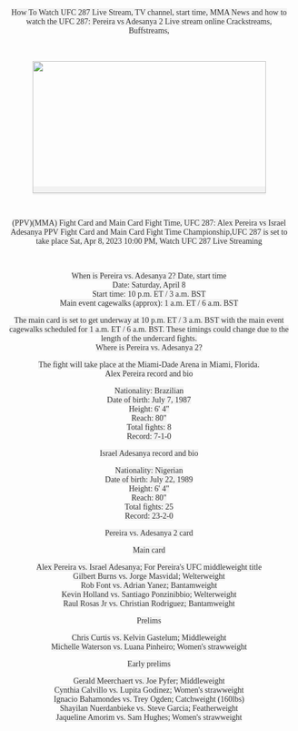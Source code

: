 <p style="text-align:center"><span style="font-size:10.5pt"><span style="font-family:Verdana"><span style="color:#333333"><span style="background-color:#f2f2f2">How To Watch UFC 287 Live Stream, TV channel, start time, MMA News and how to watch the UFC 287: Pereira vs Adesanya 2 Live stream online Crackstreams, Buffstreams,</span></span></span></span></p>

<p>&nbsp;</p>

<p style="text-align:center"><a href="https://tinyurl.com/4rmduw22" style="text-decoration:none"><span style="font-size:10.5pt"><span style="font-family:Verdana"><span style="color:#1155cc"><span style="background-color:#f2f2f2"><u><img src="https://lh6.googleusercontent.com/zkb07qpP5xTeYSkmGjAMQmL265VehnLy5wciv_o_8y1876SH1fBuquq-GsY_GPZQJisgQuv_D75-K88JvUa7bJEwNtSzYAjuNYUIFURZXfLBEMa_4EopK7LKMYtanjyTBiEFYJnZRV1cFEs-aysDgHE" style="height:232px; width:411px" /></u></span></span></span></span></a></p>

<p>&nbsp;</p>

<p style="text-align:center"><span style="font-size:10.5pt"><span style="font-family:Verdana"><span style="color:#333333"><span style="background-color:#f2f2f2">(PPV)(MMA) Fight Card and Main Card Fight Time, UFC 287: Alex Pereira vs Israel Adesanya PPV Fight Card and Main Card Fight Time Championship,UFC 287 is set to take place Sat, Apr 8, 2023 10:00 PM, Watch UFC 287 Live Streaming</span></span></span></span></p>

<p>&nbsp;</p>

<p style="text-align:center"><span style="font-size:10.5pt"><span style="font-family:Verdana"><span style="color:#333333"><span style="background-color:#f2f2f2">When is Pereira vs. Adesanya 2? Date, start time</span></span></span></span><br />
<span style="font-size:10.5pt"><span style="font-family:Verdana"><span style="color:#333333"><span style="background-color:#f2f2f2">Date: Saturday, April 8</span></span></span></span><br />
<span style="font-size:10.5pt"><span style="font-family:Verdana"><span style="color:#333333"><span style="background-color:#f2f2f2">Start time: 10 p.m. ET / 3 a.m. BST</span></span></span></span><br />
<span style="font-size:10.5pt"><span style="font-family:Verdana"><span style="color:#333333"><span style="background-color:#f2f2f2">Main event cagewalks (approx): 1 a.m. ET / 6 a.m. BST</span></span></span></span></p>

<p style="text-align:center"><span style="font-size:10.5pt"><span style="font-family:Verdana"><span style="color:#333333"><span style="background-color:#f2f2f2">The main card is set to get underway at 10 p.m. ET / 3 a.m. BST with the main event cagewalks scheduled for 1 a.m. ET / 6 a.m. BST. These timings could change due to the length of the undercard fights.</span></span></span></span><br />
<span style="font-size:10.5pt"><span style="font-family:Verdana"><span style="color:#333333"><span style="background-color:#f2f2f2">Where is Pereira vs. Adesanya 2?</span></span></span></span></p>

<p style="text-align:center"><span style="font-size:10.5pt"><span style="font-family:Verdana"><span style="color:#333333"><span style="background-color:#f2f2f2">The fight will take place at the Miami-Dade Arena in Miami, Florida.</span></span></span></span><br />
<span style="font-size:10.5pt"><span style="font-family:Verdana"><span style="color:#333333"><span style="background-color:#f2f2f2">Alex Pereira record and bio</span></span></span></span></p>

<p style="text-align:center"><span style="font-size:10.5pt"><span style="font-family:Verdana"><span style="color:#333333"><span style="background-color:#f2f2f2">Nationality: Brazilian</span></span></span></span><br />
<span style="font-size:10.5pt"><span style="font-family:Verdana"><span style="color:#333333"><span style="background-color:#f2f2f2">Date of birth: July 7, 1987</span></span></span></span><br />
<span style="font-size:10.5pt"><span style="font-family:Verdana"><span style="color:#333333"><span style="background-color:#f2f2f2">Height: 6&#39; 4&quot;</span></span></span></span><br />
<span style="font-size:10.5pt"><span style="font-family:Verdana"><span style="color:#333333"><span style="background-color:#f2f2f2">Reach: 80&quot;</span></span></span></span><br />
<span style="font-size:10.5pt"><span style="font-family:Verdana"><span style="color:#333333"><span style="background-color:#f2f2f2">Total fights: 8</span></span></span></span><br />
<span style="font-size:10.5pt"><span style="font-family:Verdana"><span style="color:#333333"><span style="background-color:#f2f2f2">Record: 7-1-0</span></span></span></span></p>

<p style="text-align:center"><span style="font-size:10.5pt"><span style="font-family:Verdana"><span style="color:#333333"><span style="background-color:#f2f2f2">Israel Adesanya record and bio</span></span></span></span></p>

<p style="text-align:center"><span style="font-size:10.5pt"><span style="font-family:Verdana"><span style="color:#333333"><span style="background-color:#f2f2f2">Nationality: Nigerian</span></span></span></span><br />
<span style="font-size:10.5pt"><span style="font-family:Verdana"><span style="color:#333333"><span style="background-color:#f2f2f2">Date of birth: July 22, 1989</span></span></span></span><br />
<span style="font-size:10.5pt"><span style="font-family:Verdana"><span style="color:#333333"><span style="background-color:#f2f2f2">Height: 6&#39; 4&quot;</span></span></span></span><br />
<span style="font-size:10.5pt"><span style="font-family:Verdana"><span style="color:#333333"><span style="background-color:#f2f2f2">Reach: 80&quot;</span></span></span></span><br />
<span style="font-size:10.5pt"><span style="font-family:Verdana"><span style="color:#333333"><span style="background-color:#f2f2f2">Total fights: 25</span></span></span></span><br />
<span style="font-size:10.5pt"><span style="font-family:Verdana"><span style="color:#333333"><span style="background-color:#f2f2f2">Record: 23-2-0</span></span></span></span></p>

<p style="text-align:center"><span style="font-size:10.5pt"><span style="font-family:Verdana"><span style="color:#333333"><span style="background-color:#f2f2f2">Pereira vs. Adesanya 2 card</span></span></span></span></p>

<p style="text-align:center"><span style="font-size:10.5pt"><span style="font-family:Verdana"><span style="color:#333333"><span style="background-color:#f2f2f2">Main card</span></span></span></span></p>

<p style="text-align:center"><span style="font-size:10.5pt"><span style="font-family:Verdana"><span style="color:#333333"><span style="background-color:#f2f2f2">Alex Pereira vs. Israel Adesanya; For Pereira&#39;s UFC middleweight title</span></span></span></span><br />
<span style="font-size:10.5pt"><span style="font-family:Verdana"><span style="color:#333333"><span style="background-color:#f2f2f2">Gilbert Burns vs. Jorge Masvidal; Welterweight</span></span></span></span><br />
<span style="font-size:10.5pt"><span style="font-family:Verdana"><span style="color:#333333"><span style="background-color:#f2f2f2">Rob Font vs. Adrian Yanez; Bantamweight</span></span></span></span><br />
<span style="font-size:10.5pt"><span style="font-family:Verdana"><span style="color:#333333"><span style="background-color:#f2f2f2">Kevin Holland vs. Santiago Ponzinibbio; Welterweight</span></span></span></span><br />
<span style="font-size:10.5pt"><span style="font-family:Verdana"><span style="color:#333333"><span style="background-color:#f2f2f2">Raul Rosas Jr vs. Christian Rodriguez; Bantamweight</span></span></span></span></p>

<p style="text-align:center"><span style="font-size:10.5pt"><span style="font-family:Verdana"><span style="color:#333333"><span style="background-color:#f2f2f2">Prelims</span></span></span></span></p>

<p style="text-align:center"><span style="font-size:10.5pt"><span style="font-family:Verdana"><span style="color:#333333"><span style="background-color:#f2f2f2">Chris Curtis vs. Kelvin Gastelum; Middleweight</span></span></span></span><br />
<span style="font-size:10.5pt"><span style="font-family:Verdana"><span style="color:#333333"><span style="background-color:#f2f2f2">Michelle Waterson vs. Luana Pinheiro; Women&#39;s strawweight</span></span></span></span></p>

<p style="text-align:center"><span style="font-size:10.5pt"><span style="font-family:Verdana"><span style="color:#333333"><span style="background-color:#f2f2f2">Early prelims</span></span></span></span></p>

<p style="text-align:center"><span style="font-size:10.5pt"><span style="font-family:Verdana"><span style="color:#333333"><span style="background-color:#f2f2f2">Gerald Meerchaert vs. Joe Pyfer; Middleweight</span></span></span></span><br />
<span style="font-size:10.5pt"><span style="font-family:Verdana"><span style="color:#333333"><span style="background-color:#f2f2f2">Cynthia Calvillo vs. Lupita Godinez; Women&#39;s strawweight</span></span></span></span><br />
<span style="font-size:10.5pt"><span style="font-family:Verdana"><span style="color:#333333"><span style="background-color:#f2f2f2">Ignacio Bahamondes vs. Trey Ogden; Catchweight (160lbs)</span></span></span></span><br />
<span style="font-size:10.5pt"><span style="font-family:Verdana"><span style="color:#333333"><span style="background-color:#f2f2f2">Shayilan Nuerdanbieke vs. Steve Garcia; Featherweight</span></span></span></span><br />
<span style="font-size:10.5pt"><span style="font-family:Verdana"><span style="color:#333333"><span style="background-color:#f2f2f2">Jaqueline Amorim vs. Sam Hughes; Women&#39;s strawweight</span></span></span></span></p>

<p>&nbsp;</p>
